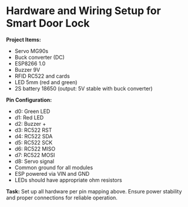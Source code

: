 # Hardware and Wiring Setup for Smart Door Lock

**Project Items:**
- Servo MG90s
- Buck converter (DC)
- ESP8266 1.0
- Buzzer 9V
- RFID RC522 and cards
- LED 5mm (red and green)
- 2S battery 18650 (output: 5V stable with buck converter)

**Pin Configuration:**
- d0: Green LED
- d1: Red LED
- d2: Buzzer +
- d3: RC522 RST
- d4: RC522 SDA
- d5: RC522 SCK
- d6: RC522 MISO
- d7: RC522 MOSI
- d8: Servo signal
- Common ground for all modules
- ESP powered via VIN and GND
- LEDs should have appropriate ohm resistors

**Task:**
Set up all hardware per pin mapping above. Ensure power stability and proper connections for reliable operation.